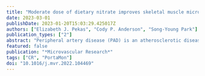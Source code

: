 ```yaml
---
title: "Moderate dose of dietary nitrate improves skeletal muscle microvascular function in patients with peripheral artery disease"
date: 2023-03-01
publishDate: 2023-01-20T15:03:29.425017Z
authors: ["Elizabeth J. Pekas", "Cody P. Anderson", "Song-Young Park"]
publication_types: ["2"]
abstract: "Peripheral artery disease (PAD) is an atherosclerotic disease characterized by compromised lower-extremity blood flow that impairs walking ability. We showed that a moderate dose of dietary nitrate in the form of beetroot juice (BRJ, 0.11 mmol/kg) can improve macrovascular function and maximal walking distance in patients with PAD. However, its impacts on the microcirculation and autonomic nervous system have not been examined. Therefore, we investigated the impacts of this dose of dietary nitrate on skeletal muscle microvascular function and autonomic nervous system function and further related these measurements to 6-min walking distance, pain-free walking distance, and exercise recovery in patients with PAD. Patients with PAD (n = 10) ingested either BRJ or placebo in a randomized crossover design. Heart rate variability, skeletal muscle microvascular function, and 6-min walking distance were performed pre- and post-BRJ and placebo. There were significant group × time interactions (P textless 0.05) for skeletal muscle microvascular function, 6-min walking distance, and exercise recovery, but no changes (P textgreater 0.05) in heart rate variability or pain-free walking distance were noted. The BRJ group demonstrated improved skeletal muscle microvascular function (∆ 22.1 ± 7.5 %·min−1), longer 6-min walking distance (Δ 37.5 ± 9.1 m), and faster recovery post-exercise (Δ −15.3 ± 4.2 s). Furthermore, changes in skeletal muscle microvascular function were positively associated with changes in 6-min walking distance (r = 0.5) and pain-free walking distance (r = 0.6). These results suggest that a moderate dose of dietary nitrate may support microvascular function, which is related to improvements in walking distance and claudication in patients with PAD."
featured: false
publication: "*Microvascular Research*"
tags: ["CR", "PortaMon"]
doi: "10.1016/j.mvr.2022.104469"
---
```


